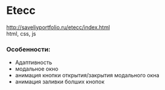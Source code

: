 # Etecc
http://saveliyportfolio.ru/etecc/index.html  
html, css, js
### Особенности:
 + Адаптивность
 + модальное окно
 + анимация кнопки открытия/закрытия модального окна
 + анимация заливки болших кнопок
